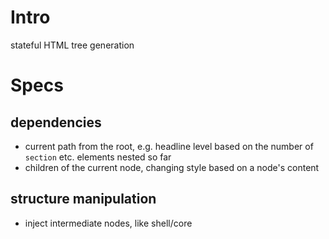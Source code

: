 # Intro

stateful HTML tree generation

# Specs

## dependencies

* current path from the root, e.g. headline level based on the number of `section` etc. elements nested so far
* children of the current node, changing style based on a node's content

## structure manipulation
* inject intermediate nodes, like shell/core
